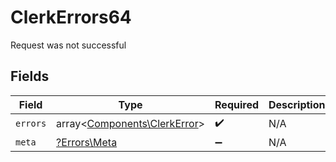 # ClerkErrors64

Request was not successful


## Fields

| Field                                                                 | Type                                                                  | Required                                                              | Description                                                           |
| --------------------------------------------------------------------- | --------------------------------------------------------------------- | --------------------------------------------------------------------- | --------------------------------------------------------------------- |
| `errors`                                                              | array<[Components\ClerkError](../../Models/Components/ClerkError.md)> | :heavy_check_mark:                                                    | N/A                                                                   |
| `meta`                                                                | [?Errors\Meta](../../Models/Errors/Meta.md)                           | :heavy_minus_sign:                                                    | N/A                                                                   |